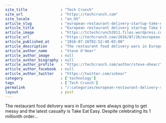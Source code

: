 ```yaml
---
site_title               : "Tech Crunch"
site_url                 : "https://techcrunch.com"
site_locale              : "en_US"
article_slug             : "european-restaurant-delivery-startup-take-eat-easy-ceases-trading-as-it-tries-to-find-a-buyer"
article_title            : "European restaurant delivery startup Take Eat Easy ceases trading as it tries to find a buyer"
article_image            : "https://tctechcrunch2011.files.wordpress.com/2015/09/img_5608.jpg?w=764&h=400&crop=1"
article_url              : "https://techcrunch.com/2016/07/26/european-restaurant-delivery-startup-take-eat-easy-ceases-trading-as-it-tries-to-find-a-buyer/"
article_published_at     : "2016-07-26T02:52:48-03:00"
article_description      : "The restaurant food delivery wars in Europe were always going to get messy and the latest casualty is Take Eat Easy. Despite celebrating its 1 millionth order..."
article_author_name      : "Steve O'Hear"
article_author_image     : null
article_author_biography : null
article_author_profile   : "https://techcrunch.com/author/steve-ohear/"
article_author_facebook  : null
article_author_twitter   : "https://twitter.com/sohear"
category                 : ['technology']
tags                     : ['Tech Crunch']
permalink                : "/:categories/european-restaurant-delivery-startup-take-eat-easy-ceases-trading-as-it-tries-to-find-a-buyer/"
layout                   : post
---
```


The restaurant food delivery wars in Europe were always going to get messy and the latest casualty is Take Eat Easy. Despite celebrating its 1 millionth order...
